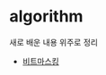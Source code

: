 # algorithm
새로 배운 내용 위주로 정리
* [비트마스킹](https://github.com/Insoo-Hwang/algorithm/blob/main/%EB%B9%84%ED%8A%B8%EB%A7%88%EC%8A%A4%ED%82%B9.md)
